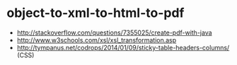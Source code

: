 # object-to-xml-to-html-to-pdf

  - http://stackoverflow.com/questions/7355025/create-pdf-with-java
  - http://www.w3schools.com/xsl/xsl_transformation.asp
  - http://tympanus.net/codrops/2014/01/09/sticky-table-headers-columns/ (CSS)
